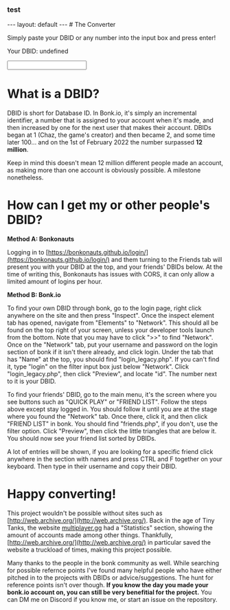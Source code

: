 <h3 id="newheader"> test </h3>
---
layout: default
---
<!--- Hi you should be at https://shaunx777.github.io/dbid2date/ and not here xDxDxDDDD --->
<!--- Code rewrite ez --->
# The Converter
<p>Simply paste your DBID or any number into the input box and press enter!</p>
<p id="result">Your DBID: undefined</p>
<input type="number" placeholder="" id="ip2"/>

<script>
window.addEventListener('load', (event) => {
  genplaceholder()
});
function appeartext() {
    document.getElementById("result").style.opacity = 1
}
function genplaceholder() {
    var numbers = ['69420', '666', '123456', '010101', '1337', '80085', '8008135', '1273', '0112358' ];
    var randomIndex = Math.floor(Math.random() * numbers.length); 
    var randomn = numbers[randomIndex];
    document.getElementById("ip2").placeholder = randomn
}
const dbids2 = [{"date":"1-Oct-12","number":4828},{"date":"2-Nov-12","number":7067},{"date":"26-Jan-13","number":15922},{"date":"27-Feb-13","number":19399},{"date":"29-Mar-13","number":21636},{"date":"2-Jun-13","number":27194},{"date":"3-Jun-13","number":27347},{"date":"8-Jun-13","number":27933},{"date":"8-Jul-13","number":33341},{"date":"10-Aug-13","number":34961},{"date":"28-Aug-13","number":36182},{"date":"11-Dec-13","number":207482},{"date":"9-Jan-14","number":233104},{"date":"14-Jun-14","number":377174},{"date":"6-Aug-14","number":412712},{"date":"11-Aug-14","number":416111},{"date":"18-Aug-14","number":420554},{"date":"22-Aug-14","number":424096},{"date":"27-Aug-14","number":428600},{"date":"1-Sep-14","number":432321},{"date":"6-Sep-14","number":437444},{"date":"14-Sep-14","number":444701},{"date":"20-Sep-14","number":451389},{"date":"28-Sep-14","number":460207},{"date":"9-Oct-14","number":473143},{"date":"16-Oct-14","number":480829},{"date":"22-Oct-14","number":488405},{"date":"27-Oct-14","number":495573},{"date":"28-Oct-14","number":497077},{"date":"1-Nov-14","number":503304},{"date":"5-Nov-14","number":508652},{"date":"10-Nov-14","number":515908},{"date":"15-Nov-14","number":524845},{"date":"1-Dec-14","number":550816},{"date":"5-Dec-14","number":557998},{"date":"16-Dec-14","number":580255},{"date":"21-Dec-14","number":595568},{"date":"25-Dec-14","number":602663},{"date":"28-Dec-14","number":606951},{"date":"1-Jan-15","number":611699},{"date":"6-Jan-15","number":617276},{"date":"10-Jan-15","number":624781},{"date":"17-Jan-15","number":638222},{"date":"21-Jan-15","number":644190},{"date":"5-Feb-15","number":678344},{"date":"6-Feb-15","number":681574},{"date":"14-Feb-15","number":698782},{"date":"17-Feb-15","number":704427},{"date":"21-Feb-15","number":713912},{"date":"24-Feb-15","number":719239},{"date":"27-Feb-15","number":726578},{"date":"2-Mar-15","number":733123},{"date":"5-Mar-15","number":740725},{"date":"8-Mar-15","number":748884},{"date":"12-Mar-15","number":757510},{"date":"15-Mar-15","number":766518},{"date":"16-Mar-15","number":768223},{"date":"21-Mar-15","number":783552},{"date":"25-Mar-15","number":794654},{"date":"31-Mar-15","number":809730},{"date":"1-Apr-15","number":812608},{"date":"8-Apr-15","number":828664},{"date":"9-Apr-15","number":831198},{"date":"20-Apr-15","number":861149},{"date":"26-Apr-15","number":879484},{"date":"30-Apr-15","number":889494},{"date":"3-May-15","number":898810},{"date":"7-May-15","number":909819},{"date":"10-May-15","number":919686},{"date":"15-May-15","number":926193},{"date":"23-May-15","number":948752},{"date":"27-May-15","number":955151},{"date":"31-May-15","number":966043},{"date":"8-Jun-15","number":983384},{"date":"13-Jun-15","number":995511},{"date":"28-Jun-15","number":1018444},{"date":"4-Jul-15","number":1025301},{"date":"8-Jul-15","number":1030537},{"date":"15-Jul-15","number":1038249},{"date":"21-Jul-15","number":1044996},{"date":"2-Aug-15","number":1056311},{"date":"6-Sep-15","number":1092848},{"date":"6-Oct-15","number":1136249},{"date":"11-Oct-15","number":1145703},{"date":"16-Oct-15","number":1153297},{"date":"21-Oct-15","number":1160524},{"date":"25-Oct-15","number":1168833},{"date":"30-Oct-15","number":1177401},{"date":"4-Nov-15","number":1185066},{"date":"9-Nov-15","number":1194166},{"date":"14-Nov-15","number":1204946},{"date":"19-Nov-15","number":1212870},{"date":"24-Nov-15","number":1222317},{"date":"1-Dec-15","number":1231999},{"date":"5-Dec-15","number":1241591},{"date":"10-Dec-15","number":1249194},{"date":"17-Dec-15","number":1265355},{"date":"21-Dec-15","number":1276665},{"date":"25-Dec-15","number":1281941},{"date":"29-Dec-15","number":1285054},{"date":"2-Jan-16","number":1288062},{"date":"6-Jan-16","number":1292314},{"date":"10-Jan-16","number":1300454},{"date":"15-Jan-16","number":1309481},{"date":"19-Jan-16","number":1315696},{"date":"21-Jan-16","number":1319963},{"date":"23-Jan-16","number":1325248},{"date":"28-Jan-16","number":1334342},{"date":"2-Feb-16","number":1342309},{"date":"4-Feb-16","number":1347900},{"date":"8-Feb-16","number":1357901},{"date":"11-Feb-16","number":1367953},{"date":"16-Feb-16","number":1376637},{"date":"21-Feb-16","number":1390129},{"date":"26-Feb-16","number":1404417},{"date":"1-Mar-16","number":1413803},{"date":"5-Mar-16","number":1429015},{"date":"6-Mar-16","number":1430402},{"date":"10-Mar-16","number":1442875},{"date":"11-Mar-16","number":1447097},{"date":"14-Mar-16","number":1454232},{"date":"17-Mar-16","number":1461293},{"date":"19-Mar-16","number":1468637},{"date":"22-Mar-16","number":1475974},{"date":"26-Mar-16","number":1486401},{"date":"31-Mar-16","number":1494242},{"date":"4-Apr-16","number":1501640},{"date":"8-Apr-16","number":1513534},{"date":"12-Apr-16","number":1520548},{"date":"16-Apr-16","number":1532804},{"date":"19-Apr-16","number":1538728},{"date":"23-Apr-16","number":1550466},{"date":"27-Apr-16","number":1557570},{"date":"30-Apr-16","number":1569512},{"date":"2-May-16","number":1571192},{"date":"4-May-16","number":1576641},{"date":"5-May-16","number":1581315},{"date":"9-May-16","number":1593110},{"date":"11-May-16","number":1597318},{"date":"13-May-16","number":1609073},{"date":"17-May-16","number":1616896},{"date":"21-May-16","number":1635360},{"date":"24-May-16","number":1644843},{"date":"29-May-16","number":1659819},{"date":"1-Jun-16","number":1665441},{"date":"2-Jun-16","number":1669079},{"date":"7-Jun-16","number":1683278},{"date":"11-Jun-16","number":1693754},{"date":"16-Jun-16","number":1703537},{"date":"20-Jun-16","number":1709324},{"date":"25-Jun-16","number":1717279},{"date":"30-Jun-16","number":1724110},{"date":"4-Jul-16","number":1730213},{"date":"9-Jul-16","number":1735619},{"date":"13-Jul-16","number":1740434},{"date":"14-Jul-16","number":1741678},{"date":"19-Jul-16","number":1746583},{"date":"25-Jul-16","number":1751751},{"date":"30-Jul-16","number":1756649},{"date":"5-Aug-16","number":1761867},{"date":"10-Aug-16","number":1766244},{"date":"15-Aug-16","number":1771927},{"date":"21-Aug-16","number":1778986},{"date":"26-Aug-16","number":1787473},{"date":"27-Aug-16","number":1789059},{"date":"29-Aug-16","number":1790360},{"date":"1-Sep-16","number":1796303},{"date":"6-Sep-16","number":1804116},{"date":"10-Sep-16","number":1815795},{"date":"16-Sep-16","number":1828936},{"date":"17-Sep-16","number":1833500},{"date":"22-Sep-16","number":1846888},{"date":"27-Sep-16","number":1867670},{"date":"2-Oct-16","number":1891255},{"date":"7-Oct-16","number":1912793},{"date":"12-Oct-16","number":1930746},{"date":"17-Oct-16","number":1951109},{"date":"21-Oct-16","number":1972353},{"date":"24-Oct-16","number":1985282},{"date":"29-Oct-16","number":2017327},{"date":"3-Nov-16","number":2043856},{"date":"9-Nov-16","number":2114955},{"date":"11-Nov-16","number":2132030},{"date":"16-Nov-16","number":2176988},{"date":"18-Nov-16","number":2197519},{"date":"16-Dec-16","number":2473753},{"date":"19-Dec-16","number":2497063},{"date":"20-Feb-17","number":3144159},{"date":"9-May-17","number":3815192},{"date":"5-Aug-18","number":7091564},{"date":"14-Jan-19","number":7986092},{"date":"25-Jul-19","number":9117802},{"date":"18-Mar-20","number":10242309},{"date":"11-Jul-20","number":10544159},{"date":"21-Sep-20","number":10709069},{"date":"1-Nov-20","number":10844894},{"date":"15-Nov-20","number":10914347},{"date":"18-Feb-21","number":11136377},{"date":"20-Feb-21","number":11165248},{"date":"11-Mar-21","number":11241154},{"date":"19-Mar-21","number":11243504},{"date":"13-Apr-21","number":11305937},{"date":"15-Apr-21","number":11317614},{"date":"23-Apr-21","number":11337572},{"date":"28-Apr-21","number":11353908},{"date":"12-May-21","number":11414286},{"date":"22-Jun-21","number":11499483},{"date":"21-Jul-21","number":11532164},{"date":"22-Oct-21","number":11679511},{"date":"5-Nov-21","number":11758690},{"date":"5-Dec-21","number":11825856},{"date":"14-Dec-21","number":11889868},{"date":"16-Jan-22","number":11947177},{"date":"18-Jan-22","number":11962994},{"date":"24-Jan-22","number":11978228},{"date":"29-Jan-22","number":11992244},{"date":"30-Jan-22","number":11993606},{"date":"1-Feb-22","number":11997790},{"date":"3-Feb-22","number":12005487},{"date":"11-Feb-22","number":12026003},{"date":"12-Feb-22","number":12027777},{"date":"11-Mar-22","number":12085042},{"date":"20-Apr-22","number":12182435},{"date":"27-Apr-22","number":12558827},{"date":"30-Apr-22","number":12567759},{"date":"03-Jul-22","number":12677125},{"date":"27-Mar-23","number":13119153}]

function dbid2date(number) {
  dbids2.sort(function(a, b) {
    return new Date(a.date) - new Date(b.date);
  });
  var index = 0;
  while (index < dbids2.length && dbids2[index].number < number) {
    index++;
  }
  if (index === 0) {
    return "Before October 1st 2012"
  }
  if (index === dbids2.length) {
    return "After March 27th 2023"
  }
  var date1 = new Date(dbids2[index - 1].date);
  var date2 = new Date(dbids2[index].date);
  var number1 = dbids2[index - 1].number;
  var number2 = dbids2[index].number;

  var diff = (number - number1) / (number2 - number1);
  var time = date1.getTime() + diff * (date2.getTime() - date1.getTime());
  var interpolatedDate = new Date(time);

  return interpolatedDate.toDateString();
}

let linkDbid = window.location.search
if (linkDbid.startsWith("?id=")) {
    dbid = parseInt(linkDbid.split('=')[1])
}
document.getElementById("newheader").textContent = dbid2date(dbid)


const node = document.getElementById("ip2");
node.addEventListener("keyup", function(event) {
    if (event.key === "Enter") {
        let dbid = node.value;
        date = dbid2date(dbid)
        document.getElementById("result").innerHTML = date;
    }
        appeartext()
    }
});
</script>

# What is a DBID?
DBID is short for Database ID. In Bonk.io, it's simply an incremental identifier, a number that is assigned to your account when it's made, and then increased by one for the next user that makes their account. DBIDs began at 1 (Chaz, the game's creator) and then became 2, and some time later 100... and on the 1st of February 2022 the number surpassed **12 million**. 

Keep in mind this doesn't mean 12 million different people made an account, as making more than one account is obviously possible. A milestone nonetheless.

# How can I get my or other people's DBID?
**Method A: Bonkonauts**

Logging in to [https://bonkonauts.github.io/login/](https://bonkonauts.github.io/login/) and them turning to the Friends tab will present you with your DBID at the top, and your friends' DBIDs below. At the time of writing this, Bonkonauts has issues with CORS, it can only allow a limited amount of logins per hour.


**Method B: Bonk.io**

To find your own DBID through bonk, go to the login page, right click anywhere on the site and then press "Inspect". Once the inspect element tab has opened, navigate from "Elements" to "Network". This should all be found on the top right of your screen, unless your developer tools launch from the bottom. Note that you may have to click ">>" to find "Network". Once on the "Network" tab, put your username and password on the login section of bonk if it isn't there already, and click login. Under the tab that has "Name" at the top, you should find "login_legacy.php". If you can't find it, type "login" on the filter input box just below "Network". Click "login_legacy.php", then click "Preview", and locate "id". The number next to it is your DBID.

To find your friends' DBID, go to the main menu, it's the screen where you see buttons such as "QUICK PLAY" or "FRIEND LIST". Follow the steps above except stay logged in. You should follow it until you are at the stage where you found the "Network" tab. Once there, click it, and then click "FRIEND LIST" in bonk. You should find "friends.php", if you don't, use the filter option. Click "Preview", then click the little triangles that are below it. You should now see your friend list sorted by DBIDs.

A lot of entries will be shown, if you are looking for a specific friend click anywhere in the section with names and press CTRL and F together on your keyboard. Then type in their username and copy their DBID.

# Happy converting!
This project wouldn't be possible without sites such as [http://web.archive.org/](http://web.archive.org/). Back in the age of Tiny Tanks, the website [multiplayer.gg](https://multiplayer.gg) had a "Statistics" section, showing the amount of accounts made among other things. Thankfully, [http://web.archive.org/](http://web.archive.org/) in particular saved the website a truckload of times, making this project possible.

Many thanks to the people in the bonk community as well. While searching for possible refernce points I've found many helpful people who have either pitched in to the projects with DBIDs or advice/suggestions. The hunt for reference points isn't over though. **If you know the day you made your bonk.io account on, you can still be very benefitial for the project.** You can DM me on Discord if you know me, or start an issue on the repository.
